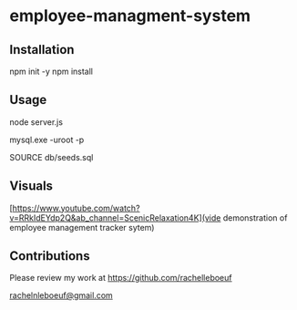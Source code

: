 # employee-managment-system

## Installation


npm init -y
npm install 

## Usage

node server.js

mysql.exe -uroot -p


SOURCE db/seeds.sql

## Visuals


[https://www.youtube.com/watch?v=RRkIdEYdp2Q&ab_channel=ScenicRelaxation4K](vide demonstration of employee management tracker sytem)
## Contributions

Please review my work at https://github.com/rachelleboeuf

rachelnleboeuf@gmail.com
